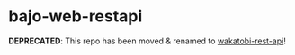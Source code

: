 # bajo-web-restapi

**DEPRECATED**: This repo has been moved & renamed to [wakatobi-rest-api](https://github.com/ardhi/wakatobi-rest-api)!